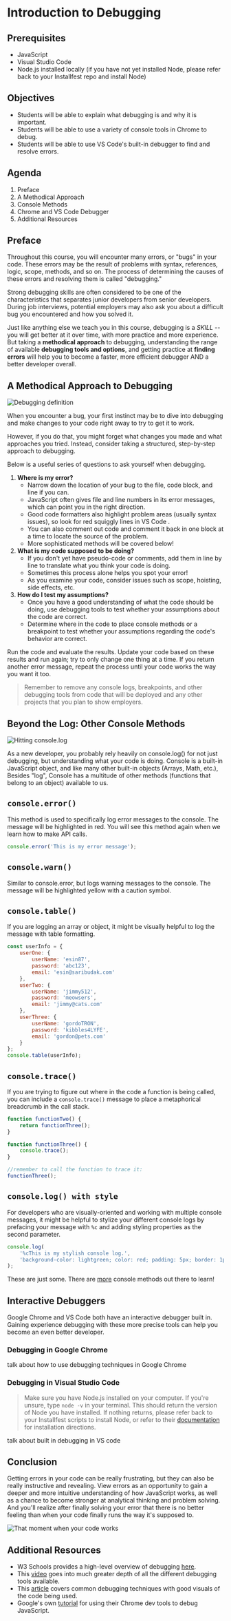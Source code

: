 # Introduction to Debugging

## Prerequisites

-   JavaScript
-   Visual Studio Code
-   Node.js installed locally (if you have not yet installed Node, please refer back to your Installfest repo and install Node)

## Objectives

-   Students will be able to explain what debugging is and why it is important.
-   Students will be able to use a variety of console tools in Chrome to debug.
-   Students will be able to use VS Code's built-in debugger to find and resolve errors.

## Agenda

1. Preface
2. A Methodical Approach
3. Console Methods
4. Chrome and VS Code Debugger
5. Additional Resources

## Preface

Throughout this course, you will encounter many errors, or "bugs" in your code. These errors may be the result of problems with syntax, references, logic, scope, methods, and so on. The process of determining the causes of these errors and resolving them is called "debugging."

Strong debugging skills are often considered to be one of the characteristics that separates junior developers from senior developers. During job interviews, potential employers may also ask you about a difficult bug you encountered and how you solved it.

Just like anything else we teach you in this course, debugging is a _SKILL_ -- you will get better at it over time, with more practice and more experience. But taking a **methodical approach** to debugging, understanding the range of available **debugging tools and options**, and getting practice at **finding errors** will help you to become a faster, more efficient debugger AND a better developer overall.

## A Methodical Approach to Debugging

![Debugging definition](images/debugging.jpg)

When you encounter a bug, your first instinct may be to dive into debugging and make changes to your code right away to try to get it to work.

However, if you do that, you might forget what changes you made and what approaches you tried. Instead, consider taking a structured, step-by-step approach to debugging.

Below is a useful series of questions to ask yourself when debugging.

1. **Where is my error?**
    - Narrow down the location of your bug to the file, code block, and line if you can.
    - JavaScript often gives file and line numbers in its error messages, which can point you in the right direction.
    - Good code formatters also highlight problem areas (usually syntax issues), so look for red squiggly lines in VS Code .
    - You can also comment out code and comment it back in one block at a time to locate the source of the problem.
    - More sophisticated methods will be covered below!
2. **What is my code supposed to be doing?**
    - If you don't yet have pseudo-code or comments, add them in line by line to translate what you think your code is doing.
    - Sometimes this process alone helps you spot your error!
    - As you examine your code, consider issues such as scope, hoisting, side effects, etc.
3. **How do I test my assumptions?**
    - Once you have a good understanding of what the code should be doing, use debugging tools to test whether your assumptions about the code are correct.
    - Determine where in the code to place console methods or a breakpoint to test whether your assumptions regarding the code's behavior are correct.

Run the code and evaluate the results. Update your code based on these results and run again; try to only change one thing at a time. If you return another error message, repeat the process until your code works the way you want it too.

> Remember to remove any console logs, breakpoints, and other debugging tools from code that will be deployed and any other projects that you plan to show employers.

## Beyond the Log: Other Console Methods

![Hitting console.log](images/consolelog.jpg)

As a new developer, you probably rely heavily on console.log() for not just debugging, but understanding what your code is doing. Console is a built-in JavaScript object, and like many other built-in objects (Arrays, Math, etc.), Besides "log", Console has a multitude of other methods (functions that belong to an object) available to us.

## `console.error()`

This method is used to specifically log error messages to the console. The message will be highlighted in red. You will see this method again when we learn how to make API calls.

```javascript
console.error('This is my error message');
```

## `console.warn()`

Similar to console.error, but logs warning messages to the console. The message will be highlighted yellow with a caution symbol.

## `console.table()`

If you are logging an array or object, it might be visually helpful to log the message with table formatting.

```javascript
const userInfo = {
	userOne: {
		userName: 'esin87',
		password: 'abc123',
		email: 'esin@saribudak.com'
	},
	userTwo: {
		userName: 'jimmy512',
		password: 'meowsers',
		email: 'jimmy@cats.com'
	},
	userThree: {
		userName: 'gordoTRON',
		password: 'kibbles4LYFE',
		email: 'gordon@pets.com'
	}
};
console.table(userInfo);
```

## `console.trace()`

If you are trying to figure out where in the code a function is being called, you can include a `console.trace()` message to place a metaphorical breadcrumb in the call stack.

```javascript
function functionTwo() {
	return functionThree();
}

function functionThree() {
	console.trace();
}

//remember to call the function to trace it:
functionThree();
```

## `console.log() with style`

For developers who are visually-oriented and working with multiple console messages, it might be helpful to stylize your different console logs by prefacing your message with `%c` and adding styling properties as the second parameter.

```javascript
console.log(
	'%cThis is my stylish console log.',
	'background-color: lightgreen; color: red; padding: 5px; border: 1px solid yellow; font-family: Garamond; font-size: 14px;'
);
```

These are just some. There are [more](https://www.w3schools.com/jsref/obj_console.asp) console methods out there to learn!

## Interactive Debuggers

Google Chrome and VS Code both have an interactive debugger built in. Gaining experience debugging with these more precise tools can help you become an even better developer.

### Debugging in Google Chrome

talk about how to use debugging techniques in Google Chrome

### Debugging in Visual Studio Code

> Make sure you have Node.js installed on your computer. If you're unsure, type `node -v` in your terminal. This should return the version of Node you have installed. If nothing returns, please refer back to your Installfest scripts to install Node, or refer to their [documentation](https://nodejs.org/en/) for installation directions.

talk about built in debugging in VS code

## Conclusion

Getting errors in your code can be really frustrating, but they can also be really instructive and revealing. View errors as an opportunity to gain a deeper and more intuitive understanding of how JavaScript works, as well as a chance to become stronger at analytical thinking and problem solving. And you'll realize after finally solving your error that there is no better feeling than when your code finally runs the way it's supposed to.

![That moment when your code works](images/tonystark.jpg)

## Additional Resources

-   W3 Schools provides a high-level overview of debugging [here](https://www.w3schools.com/js/js_debugging.asp).
-   This [video](https://www.youtube.com/watch?v=TtsvMRxmfGA) goes into much greater depth of all the different debugging tools available.
-   This [article](https://raygun.com/javascript-debugging-tips) covers common debugging techniques with good visuals of the code being used.
-   Google's own [tutorial](https://developers.google.com/web/tools/chrome-devtools/javascript/) for using their Chrome dev tools to debug JavaScript.
